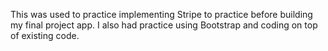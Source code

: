 This was used to practice implementing Stripe to practice before building my final project app.
I also had practice using Bootstrap and coding on top of existing code.
